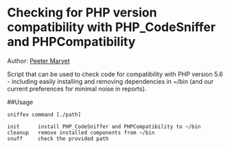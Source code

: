 # Checking for PHP version compatibility with PHP_CodeSniffer and PHPCompatibility

Author: [Peeter Marvet](https://github.com/petskratt)

Script that can be used to check code for compatibility with PHP version 5.6 - including easily installing
and removing dependencies in ~/bin (and our current preferences for minimal noise in reports).

##Usage

```shell script
sniffex command [./path]

init      install PHP_CodeSniffer and PHPCompatibility to ~/bin
cleanup   remove installed components from ~/bin
snuff     check the provided path
```
